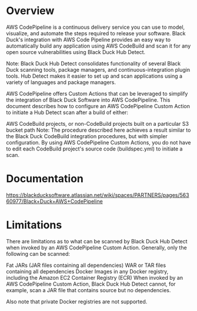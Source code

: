 # Overview
AWS CodePipeline is a continuous delivery service you can use to model, visualize, and automate the steps required to release your software. Black Duck's integration with AWS Code Pipeline provides an easy way to automatically build any application using AWS CodeBuild and scan it for any open source vulnerabilities using Black Duck Hub Detect.

Note: Black Duck Hub Detect consolidates functionality of several Black Duck scanning tools, package managers, and continuous-integration plugin tools. Hub Detect makes it easier to set up and scan applications using a variety of languages and package managers.

AWS CodePipeline offers Custom Actions that can be leveraged to simplify the integration of Black Duck Software into AWS CodePipeline. This document describes how to configure an AWS CodePipeline Custom Action to initiate a Hub Detect scan after a build of either:

AWS CodeBuild projects, or
non-CodeBuild projects built on a particular S3 bucket path
Note: The procedure described here achieves a result similar to the Black Duck CodeBuild integration procedures, but with simpler configuration.  By using AWS CodePipeline Custom Actions, you do not have to edit each CodeBuild project's source code (buildspec.yml) to initiate a scan.

# Documentation
https://blackducksoftware.atlassian.net/wiki/spaces/PARTNERS/pages/56360977/Black+Duck+AWS+CodePipeline

# Limitations
There are limitations as to what can be scanned by Black Duck Hub Detect when invoked by an AWS CodePipeline Custom Action. Generally, only the following can be scanned:

Fat JARs (JAR files containing all dependencies)
WAR or TAR files containing all dependencies
Docker Images in any Docker registry, including the Amazon EC2 Container Registry (ECR)
When invoked by an AWS CodePipeline Custom Action, Black Duck Hub Detect cannot, for example, scan a JAR file that contains source but no dependencies.

Also note that private Docker registries are not supported.


